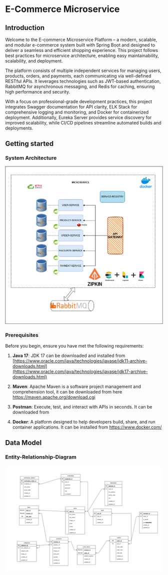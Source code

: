 # E-Commerce Microservice
## Introduction
Welcome to the E-commerce Microservice Platform – a modern, scalable, and modular e-commerce system built with Spring Boot and designed to deliver a seamless and efficient shopping experience. This project follows best practices for microservice architecture, enabling easy maintainability, scalability, and deployment.

The platform consists of multiple independent services for managing users, products, orders, and payments, each communicating via well-defined RESTful APIs. It leverages technologies such as JWT-based authentication, RabbitMQ for asynchronous messaging, and Redis for caching, ensuring high performance and security.

With a focus on professional-grade development practices, this project integrates Swagger documentation for API clarity, ELK Stack for comprehensive logging and monitoring, and Docker for containerized deployment. Additionally, Eureka Server provides service discovery for improved scalability, while CI/CD pipelines streamline automated builds and deployments.

## Getting started
### System Architecture

![System Boundary](system-architecture.drawio.png)

### Prerequisites

Before you begin, ensure you have met the following requirements:

1. **Java 17**: JDK 17 can be downloaded and installed from [https://www.oracle.com/java/technologies/javase/jdk11-archive-downloads.html](https://www.oracle.com/java/technologies/javase/jdk17-archive-downloads.html)

1. **Maven**: Apache Maven is a software project management and comprehension tool, it can be downloaded from here https://maven.apache.org/download.cgi

1. **Postman**: Execute, test, and interact with APIs in seconds. It can be downloaded from 

1. **Docker**:  A platform designed to help developers build, share, and run container applications. It can be installed from https://www.docker.com/

## Data Model
### Entity-Relationship-Diagram
![System Boundary](ERD.png)

